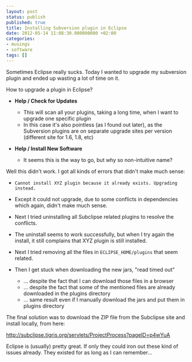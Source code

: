 ```yaml
---
layout: post
status: publish
published: true
title: Installing Subversion plugin in Eclipse
date: 2012-05-14 11:08:30.000000000 +02:00
categories:
- musings
- software
tags: []
---
```

Sometimes Eclipse really sucks. Today I wanted to upgrade my subversion plugin and ended up wasting a lot of time on it.

How to upgrade a plugin in Eclipse?

- **Help / Check for Updates**

	- This will scan all your plugins, taking a long time, when I want to upgrade one specific plugin
	- In this case it's also pointless (as I found out later), as the Subversion plugins are on separate upgrade sites per version (different site for 1.6, 1.8, etc)

- **Help / Install New Software**

	- It seems this is the way to go, but why so non-intuitive name?


Well this didn't work. I got all kinds of errors that didn't make much sense:

- `Cannot install XYZ plugin because it already exists. Upgrading instead.`

- Except it could not upgrade, due to some conflicts in dependencies which again, didn't make much sense.

- Next I tried uninstalling all Subclipse related plugins to resolve the conflicts.

- The uninstall seems to work successfully, but when I try again the install, it still complains that XYZ plugin is still installed.

- Next I tried removing all the files in `ECLIPSE_HOME/plugins` that seem related.

- Then I get stuck when downloading the new jars, "read timed out"

	- ... despite the fact that I can download those files in a browser
	- ... despite the fact that some of the mentioned files are already downloaded in the plugins directory
	- ... same result even if I manually download the jars and put them in plugins directory


The final solution was to download the ZIP file from the Subclipse site and install locally, from here:

http://subclipse.tigris.org/servlets/ProjectProcess?pageID=p4wYuA

Eclipse is (usually) pretty great. If only they could iron out these kind of issues already. They existed for as long as I can remember...
